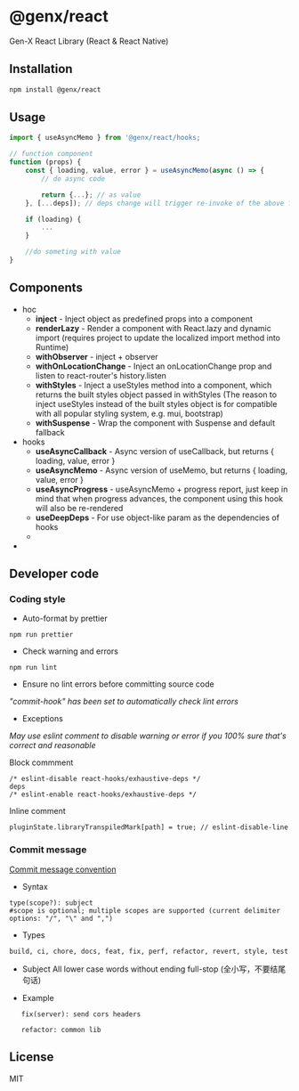 # @genx/react

Gen-X React Library (React & React Native)

## Installation

```sh
npm install @genx/react
```

## Usage

```js
import { useAsyncMemo } from '@genx/react/hooks;

// function component
function (props) {
    const { loading, value, error } = useAsyncMemo(async () => {
        // do async code

        return {...}; // as value
    }, [...deps]); // deps change will trigger re-invoke of the above function

    if (loading) {
        ...
    }

    //do someting with value
}
```

## Components

-   hoc
    -   **inject** - Inject object as predefined props into a component
    -   **renderLazy** - Render a component with React.lazy and dynamic import (requires project to update the localized import method into Runtime)
    -   **withObserver** - inject + observer
    -   **withOnLocationChange** - Inject an onLocationChange prop and listen to react-router's history.listen
    -   **withStyles** - Inject a useStyles method into a component, which returns the built styles object passed in withStyles (The reason to inject useStyles instead of the built styles object is for compatible with all popular styling system, e.g. mui, bootstrap)
    -   **withSuspense** - Wrap the component with Suspense and default fallback
-   hooks
    -   **useAsyncCallback** - Async version of useCallback, but returns { loading, value, error }
    -   **useAsyncMemo** - Async version of useMemo, but returns { loading, value, error }
    -   **useAsyncProgress** - useAsyncMemo + progress report, just keep in mind that when progress advances, the component using this hook will also be re-rendered
    -   **useDeepDeps** - For use object-like param as the dependencies of hooks
    -
-

## Developer code

### Coding style

-   Auto-format by prettier

```
npm run prettier
```

-   Check warning and errors

```
npm run lint
```

-   Ensure no lint errors before committing source code

_"commit-hook" has been set to automatically check lint errors_

-   Exceptions

_May use eslint comment to disable warning or error if you 100% sure that's correct and reasonable_

Block commment

```
/* eslint-disable react-hooks/exhaustive-deps */
deps
/* eslint-enable react-hooks/exhaustive-deps */
```

Inline comment

```
pluginState.libraryTranspiledMark[path] = true; // eslint-disable-line
```

### Commit message

[Commit message convention](https://github.com/conventional-changelog/commitlint#readme)

-   Syntax

```
type(scope?): subject
#scope is optional; multiple scopes are supported (current delimiter options: "/", "\" and ",")
```

-   Types

```
build, ci, chore, docs, feat, fix, perf, refactor, revert, style, test
```

-   Subject
    All lower case words without ending full-stop (全小写，不要结尾句话)

-   Example

```
   fix(server): send cors headers

   refactor: common lib
```

## License

MIT
